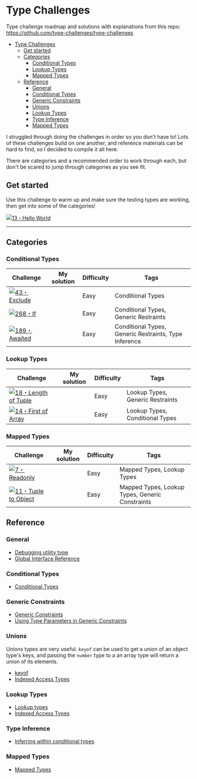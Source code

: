 # Type Challenges

Type challenge roadmap and solutions with explanations from this repo: https://github.com/type-challenges/type-challenges

- [Type Challenges](#type-challenges)
	- [Get started](#get-started)
	- [Categories](#categories)
		- [Conditional Types](#conditional-types)
		- [Lookup Types](#lookup-types)
		- [Mapped Types](#mapped-types)
	- [Reference](#reference)
		- [General](#general)
		- [Conditional Types](#conditional-types-1)
		- [Generic Constraints](#generic-constraints)
		- [Unions](#unions)
		- [Lookup Types](#lookup-types-1)
		- [Type Inference](#type-inference)
		- [Mapped Types](#mapped-types-1)


I struggled through doing the challenges in order so you don't have to! Lots of these challenges build on one another, and reference materials can be hard to find, so I decided to compile it all here.

There are categories and a recommended order to work through each, but don't be scared to jump through categories as you see fit.

## Get started

Use this challenge to warm up and make sure the testing types are working, then get into some of the categories!

<a href="./questions/00013-warm-hello-world/README.md" target="_blank"><img src="https://img.shields.io/badge/-13%E3%83%BBHello%20World-teal" alt="13・Hello World"/></a>

---
## Categories

### Conditional Types
<table>
    <thead>
        <tr>
            <th>Challenge</th>
            <th>My solution</th>
            <th>Difficulty</th>
            <th>Tags</th>
        </tr>
    </thead>
    <tbody>
				<tr>
            <td><a href="./questions/00043-easy-exclude/README.md" target="_blank"><img src="https://img.shields.io/badge/-43%E3%83%BBExclude-7aad0c" alt="43・Exclude"/></a></td>
            <td></td>
            <td>Easy</td>
            <td>Conditional Types</td>
        </tr>
        <tr>
            <td><a href="./questions/00013-warm-hello-world/README.md" target="_blank"><a href="./questions/00268-easy-if/README.md" target="_blank"><img src="https://img.shields.io/badge/-268%E3%83%BBIf-7aad0c" alt="268・If"/></a></td>
            <td></td>
            <td>Easy</td>
            <td>Conditional Types, Generic Restraints</td>
        </tr>
				<tr>
            <td><a href="./questions/00189-easy-awaited/README.md" target="_blank"><img src="https://img.shields.io/badge/-189%E3%83%BBAwaited-7aad0c" alt="189・Awaited"/></a></td>
            <td></td>
            <td>Easy</td>
            <td>Conditional Types, Generic Restraints, Type Inference</td>
        </tr>
    </tbody>
</table>


### Lookup Types
<table>
    <thead>
        <tr>
            <th>Challenge</th>
            <th>My solution</th>
            <th>Difficulty</th>
            <th>Tags</th>
        </tr>
    </thead>
    <tbody>
				<tr>
            <td><a href="./questions/00018-easy-tuple-length/README.md" target="_blank"><img src="https://img.shields.io/badge/-18%E3%83%BBLength%20of%20Tuple-7aad0c" alt="18・Length of Tuple"/></a></td>
            <td></td>
            <td>Easy</td>
            <td>Lookup Types, Generic Restraints</td>
        </tr>	
        <tr>
            <td><a href="./questions/00014-easy-first/README.md" target="_blank"><img src="https://img.shields.io/badge/-14%E3%83%BBFirst%20of%20Array-7aad0c" alt="14・First of Array"/></a></td>
            <td></td>
            <td>Easy</td>
            <td>Lookup Types, Conditional Types</td>
        </tr>
    </tbody>
</table>


### Mapped Types
<table>
    <thead>
        <tr>
            <th>Challenge</th>
            <th>My solution</th>
            <th>Difficulty</th>
            <th>Tags</th>
        </tr>
    </thead>
    <tbody>
				<tr>
            <td><a href="./questions/00007-easy-readonly/README.md" target="_blank"><img src="https://img.shields.io/badge/-7%E3%83%BBReadonly-7aad0c" alt="7・Readonly"/></a></td>
            <td></td>
            <td>Easy</td>
            <td>Mapped Types, Lookup Types</td>
        </tr>	
				<tr>
            <td><a href="./questions/00011-easy-tuple-to-object/README.md" target="_blank"><img src="https://img.shields.io/badge/-11%E3%83%BBTuple%20to%20Object-7aad0c" alt="11・Tuple to Object"/></a></td>
            <td></td>
            <td>Easy</td>
            <td>Mapped Types, Lookup Types, Generic Constraints</td>
        </tr>
    </tbody>
</table>

## Reference

### General
- [Debugging utility type](https://github.com/typescript-community/resources/blob/master/TYPES.md)
- [Global Interface Reference](https://microsoft.github.io/PowerBI-JavaScript/modules/_node_modules_typedoc_node_modules_typescript_lib_lib_es5_d_.html)

### Conditional Types
- [Conditional Types](https://www.typescriptlang.org/docs/handbook/2/conditional-types.html)

### Generic Constraints
- [Generic Constraints](https://www.typescriptlang.org/docs/handbook/2/generics.html#generic-constraints)
- [Using Type Parameters in Generic Constraints](https://www.typescriptlang.org/docs/handbook/2/generics.html#using-type-parameters-in-generic-constraints)

### Unions
Unions types are very useful. `keyof` can be used to get a union of an object type's keys, and passing the `number` type to a an array type will return a union of its elements.

- [keyof](https://www.typescriptlang.org/docs/handbook/2/keyof-types.html)
- [Indexed Access Types](https://www.typescriptlang.org/docs/handbook/2/indexed-access-types.html)

### Lookup Types
- [Lookup types](https://www.typescriptlang.org/docs/handbook/release-notes/typescript-2-1.html#keyof-and-lookup-types)
- [Indexed Access Types](https://www.typescriptlang.org/docs/handbook/2/indexed-access-types.html)

### Type Inference
- [Inferring within conditional types](https://www.typescriptlang.org/docs/handbook/2/conditional-types.html#inferring-within-conditional-types)

### Mapped Types
- [Mapped Types](https://www.typescriptlang.org/docs/handbook/2/mapped-types.html)